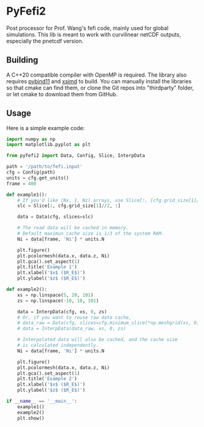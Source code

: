 # PyFefi2
Post processor for Prof. Wang's fefi code, mainly used for global simulations. This lib is meant to work with curvilinear netCDF outputs, especially the pnetcdf version.

## Building
A C++20 compatible compiler with OpenMP is required. The library also requires [pybind11](https://github.com/pybind/pybind11) and [xsimd](https://github.com/xtensor-stack/xsimd) to build. You can manually install the libraries so that cmake can find them, or clone the Git repos into "thirdparty" folder, or let cmake to download them from GitHub.

## Usage
Here is a simple example code:

```python
import numpy as np
import matplotlib.pyplot as plt

from pyfefi2 import Data, Config, Slice, InterpData

path = '/path/to/fefi.input'
cfg = Config(path)
units = cfg.get_units()
frame = 400

def example1():
    # If you'd like (Nx, 1, Nz) arrays, use Slice[:, [cfg.grid_size[1]//2], :].
    slc = Slice[:, cfg.grid_size[1]//2, :]

    data = Data(cfg, slices=slc)

    # The read data will be cached in memory.
    # Default maximun cache size is 1/3 of the system RAM.
    Ni = data[frame, 'Ni'] * units.N

    plt.figure()
    plt.pcolormesh(data.x, data.z, Ni)
    plt.gca().set_aspect(1)
    plt.title('Example 1')
    plt.xlabel('$x$ ($R_E$)')
    plt.ylabel('$z$ ($R_E$)')

def example2():
    xs = np.linspace(5, 20, 101)
    zs = np.linspace(-10, 10, 101)

    data = InterpData(cfg, xs, 0, zs)
    # Or, if you want to reuse raw data cache,
    # data_raw = Data(cfg, slices=cfg.minimum_slice(*np.meshgrid(xs, 0, zs), extra=2))
    # data = InterpData(data_raw, xs, 0, zs)

    # Interpolated data will also be cached, and the cache size
    # is calculated independently.
    Ni = data[frame, 'Ni'] * units.N

    plt.figure()
    plt.pcolormesh(data.x, data.z, Ni)
    plt.gca().set_aspect(1)
    plt.title('Example 2')
    plt.xlabel('$x$ ($R_E$)')
    plt.ylabel('$z$ ($R_E$)')

if __name__ == '__main__':
    example1()
    example2()
    plt.show()
```
